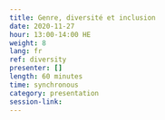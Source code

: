 ```yaml
---
title: Genre, diversité et inclusion
date: 2020-11-27
hour: 13:00-14:00 HE
weight: 8
lang: fr
ref: diversity
presenter: []
length: 60 minutes
time: synchronous
category: presentation
session-link:
---
```

